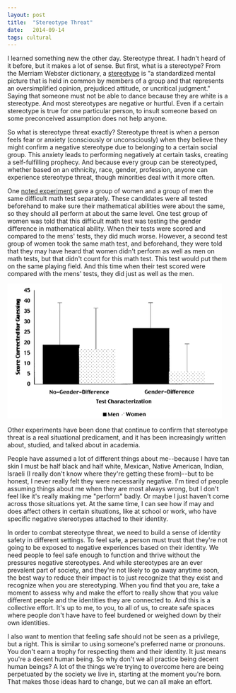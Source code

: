 ```yaml
---
layout: post
title:  "Stereotype Threat"
date:   2014-09-14
tags: cultural
---
```


I learned something new the other day.  Stereotype threat.  I hadn't heard of it before, but it makes a lot of sense. But first, what is a stereotype?  From the Merriam Webster dictionary, a [stereotype](http://www.merriam-webster.com/dictionary/stereotype") is "a standardized mental picture that is held in common by members of a group and that represents an oversimplified opinion, prejudiced attitude, or uncritical judgment." Saying that someone must not be able to dance because they are white is a stereotype. And most stereotypes are negative or hurtful.  Even if a certain stereotype is true for one particular person, to insult someone based on some preconceived assumption does not help anyone.

So what is stereotype threat exactly? Stereotype threat is when a person feels fear or anxiety (consciously or unconsciously) when they believe they might confirm a negative stereotype due to belonging to a certain social group.  This anxiety leads to performing negatively at certain tasks, creating a self-fulfilling prophecy.  And because every group can be stereotyped, whether based on an ethnicity, race, gender, profession, anyone can experience stereotype threat, though minorities deal with it more often.

One [noted experiment](http://www.leedsmet.ac.uk/carnegie/learning_resources/LAW_PGCHE/SteeleandQuinnStereotypeThreat.pdf") gave a group of women and a group of men the same difficult math test separately.  These candidates were all tested beforehand to make sure their mathematical abilities were about the same, so they should all perform at about the same level.  One test group of women was told that this difficult math test was testing the gender difference in mathematical ability. When their tests were scored and compared to the mens' tests, they did much worse.  However, a second test group of women took the same math test, and beforehand, they were told that they may have heard that women didn't perform as well as men on math tests, but that didn't count for this math test.  This test would put them on the same playing field.  And this time when their test scored were compared with the mens' tests, they did just as well as the men.

<img src="/assets/images/st_graph.png">

Other experiments have been done that continue to confirm that stereotype threat is a real situational predicament, and it has been increasingly written about, studied, and talked about in academia.

People have assumed a lot of different things about me--because I have tan skin I must be half black and half white, Mexican, Native American, Indian, Israeli (I really don't know where they're getting these from)--but to be honest, I never really felt they were necessarily negative. I'm tired of people assuming things about me when they are most always wrong, but I don't feel like it's really making me "perform" badly.  Or maybe I just haven't come across those situations yet.  At the same time, I can see how if may and does affect others in certain situations, like at school or work, who have specific negative stereotypes attached to their identity.

In order to combat stereotype threat, we need to build a sense of identity safety in different settings. To feel safe, a person must trust that they're not going to be exposed to negative experiences based on their identity. We need people to feel safe enough to function and thrive without the pressures negative stereotypes. And while stereotypes are an ever prevalent part of society, and they're not likely to go away anytime soon, the best way to reduce their impact is to just recognize that they exist and recognize when you are stereotyping.  When you find that you are, take a moment to assess why and make the effort to really show that you value different people and the identities they are connected to.  And this is a collective effort. It's up to me, to you, to all of us, to create safe spaces where people don't have have to feel burdened or weighed down by their own identities.

I also want to mention that feeling safe should not be seen as a privilege, but a right.  This is similar to using someone's preferred name or pronouns.  You don't earn a trophy for respecting them and their identity.  It just means you're a decent human being.  So why don't we all practice being decent human beings?  A lot of the things we're trying to overcome here are being perpetuated by the society we live in, starting at the moment you're born.  That makes those ideas hard to change, but we can all make an effort.